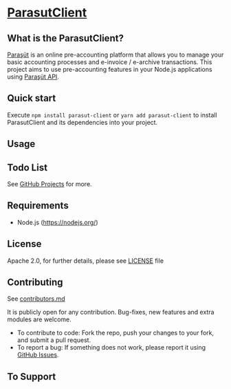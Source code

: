 # [ParasutClient](https://github.com/demirhancosku/parasut-nodejs-client)


## What is the ParasutClient?

[Paraşüt](https://https://www.parasut.com/) is an online pre-accounting platform that allows you to manage your basic accounting processes and e-invoice / e-archive transactions.
This project aims to use pre-accounting features in your Node.js applications using [Paraşüt API](https://apidocs.parasut.com).

## Quick start

Execute `npm install parasut-client` or `yarn add parasut-client` to install ParasutClient and its dependencies into your project.


## Usage


## Todo List

See [GitHub Projects](https://github.com/demirhancosku/parasut-nodejs-client/projects) for more.


## Requirements

* Node.js (https://nodejs.org/)


## License

Apache 2.0, for further details, please see [LICENSE](LICENSE) file


## Contributing

See [contributors.md](contributors.md)

It is publicly open for any contribution. Bug-fixes, new features and extra modules are welcome.

* To contribute to code: Fork the repo, push your changes to your fork, and submit a pull request.
* To report a bug: If something does not work, please report it using [GitHub Issues](https://github.com/demirhancosku/parasut-nodejs-client/issues).


## To Support

[license-url]: https://github.com/demirhancosku/parasut-nodejs-client/blob/development/LICENSE